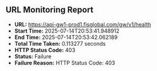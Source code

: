 ## URL Monitoring Report

- **URL:** https://api-gw1-prod1.fisglobal.com/gw/v1/health
- **Start Time:** 2025-07-14T20:53:41.948912
- **End Time:** 2025-07-14T20:53:42.062189
- **Total Time Taken:** 0.113277 seconds
- **HTTP Status Code:** 403
- **Status:** Failure
- **Failure Reason:** HTTP Status Code: 403
